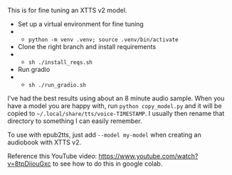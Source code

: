 This is for fine tuning an XTTS v2 model.

* Set up a virtual environment for fine tuning
* * `python -m venv .venv; source .venv/bin/activate`
* Clone the right branch and install requirements
* * `sh ./install_reqs.sh`
* Run gradio
* * `sh ./run_gradio.sh`

I've had the best results using about an 8 minute audio sample. When you have a model you are happy with, run `python copy_model.py` and it will be copied to `~/.local/share/tts/voice-TIMESTAMP`. I usually then rename that directory to something I can easily remember.

To use with epub2tts, just add `--model my-model` when creating an audiobook with XTTS v2.

Reference this YouTube video: https://www.youtube.com/watch?v=8tpDiiouGxc to see how to do this in google colab.
